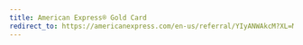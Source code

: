 ```yaml
---
title: American Express® Gold Card
redirect_to: https://americanexpress.com/en-us/referral/YIyANWAkcM?XL=MIMCP
---
```

